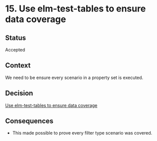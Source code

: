 # 15. Use elm-test-tables to ensure data coverage

## Status

Accepted

## Context

We need to be ensure every scenario in a property set is executed.

## Decision

[Use elm-test-tables to ensure data coverage](https://package.elm-lang.org/packages/drathier/elm-test-tables/latest/)

## Consequences

* This made possible to prove every filter type scenario was covered.
